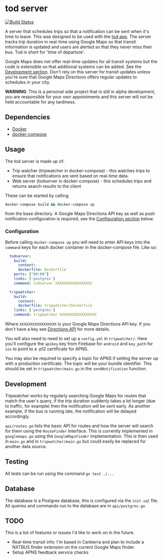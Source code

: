 # tod server
[![Build Status](https://travis-ci.org/oliveroneill/todserver.svg?branch=master)](https://travis-ci.org/oliveroneill/todserver)

A server that schedules trips so that a notification can be sent when it's
time to leave. This was designed to be used with the
[tod app](https://github.com/oliveroneill/tod). The server tracks trip
duration in real-time using Google Maps so that transit information is updated
and users are alerted so that they never miss their bus. Tod is short for
'time of departure'.

Google Maps does not offer real-time updates for all transit systems but the
code is extensible so that additional systems can be added.
See the [Development section](#development). Don't rely on this server for
transit updates unless you're sure that Google Maps Directions offers regular
updates to schedules in your city.

**WARNING**: This is a personal side project that is still in alpha
development, you are responsible for your own appointments and this
server will not be held accountable for any tardiness.

## Dependencies
* [Docker](https://docs.docker.com/engine/installation/)
* [docker-compose](https://docs.docker.com/compose/install/)

## Usage
The tod server is made up of:
* Trip watcher (tripwatcher in docker-compose) - this watches trips to ensure that notifications are sent based on real-time data.
* Web server (todserver in docker-compose) - this schedules trips and returns search results to the client

These can be started by calling:
```bash
docker-compose build && docker-compose up
```
from the base directory. A Google Maps Directions API key as well as push
notification configuration is required, see the
[Configuration section](#configuration) below.

### Configuration
Before calling `docker-compose up` you will need to enter API keys into the
`command` keys for each docker container in the docker-compose file. Like so:

```yaml
  todserver:
    build:
      context: .
      dockerfile: Dockerfile
    ports: ["80:80"]
    links: ['postgres']
    command: todserver XXXXXXXXXXXXXXXXX

  tripwatcher:
    build:
      context: .
      dockerfile: tripwatcher/Dockerfile
    links: ['postgres']
    command: tripwatcher XXXXXXXXXXXXXXXXX
```
Where `XXXXXXXXXXXXXXXXX` is your Google Maps Directions API key. If you don't
have a key see
[Directions API](https://developers.google.com/maps/documentation/directions/)
for more details.

You will also need to need to set up a `config.yml` in `tripwatcher/`.
Here you'll configure the `apikey` key from Firebase for `android` and
`key_path` for `ios` to point to a .p12 certificate for APNS.

You may also be required to specify a topic for APNS if setting the server
up with a production certificate. The topic will be your bundle identifier.
This should be set in `tripwatcher/main.go` in the `sendNotification` function.

## Development
Tripwatcher works by regularly searching Google Maps for routes that match the
user's query, if the trip duration suddenly takes a lot longer (due to traffic,
for example) then the notification will be sent early. As another example, if
the bus is running late, the notification will be delayed accordingly.

`api/routes.go` lists the basic API for routes and how the server will search
for them using the `RouteFinder` interface. This is currently implemented in
`googlemaps.go` using the `GoogleMapsFinder` implementation. This is then used
in `main.go` and in `tripwatcher/main.go` but could easily be replaced for
another data source.

## Testing
All tests can be run using the command `go test ./...`

## Database
The database is a Postgres database, this is configured via the `init.sql` file.
All queries and commands run to the database are in `api/postgres.go`.

## TODO
This is a list of features or issues I'd like to work on in the future.
* Real-time transit info: I'm based in Canberra and plan to include a
NXTBUS finder extension on the current Google Maps finder.
* Setup APNS feedback service checks
